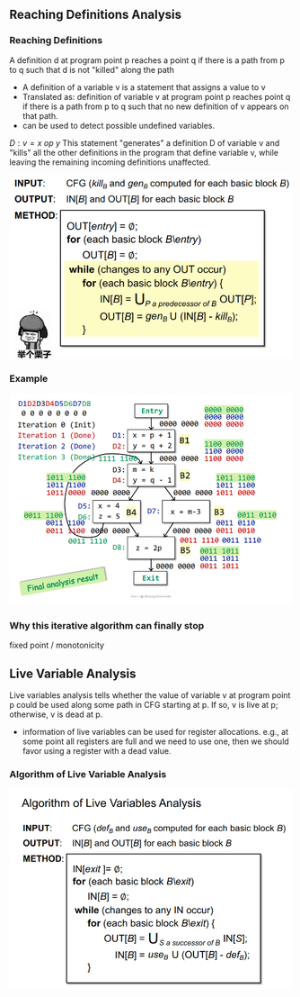 ## Reaching Definitions Analysis
### Reaching Definitions
A definition d at program point p reaches a point q if there is a path from p to q such that d is not "killed" along the path
- A definition of a variable v is a statement that assigns a value to v
- Translated as: definition of variable v at program point p reaches point q if there is a path from p to q such that no new definition of v appears on that path.
- can be used to detect possible undefined variables.

$D: v = x\ op\ y$ 
This statement "generates" a definition D of variable v and "kills" all the other definitions in the program that define variable v, while leaving the remaining incoming definitions unaffected.

![image.png](https://raw.githubusercontent.com/0xDkXy/image/master/202309071829256.png?token=ANK274EJ3GBK3LXT2LQZ2QLE7GTEQ)
### Example
![image.png](https://raw.githubusercontent.com/0xDkXy/image/master/202309071831490.png?token=ANK274B6Y3CCTP6F3T5UYZ3E7GTNA)
### Why this iterative algorithm can finally stop
fixed point / monotonicity

## Live Variable Analysis
Live variables analysis tells whether the value of variable v at program point p could be used along some path in CFG starting at p. If so, v is live at p; otherwise, v is dead at p.

- information of live variables can be used for register allocations. e.g., at some point all registers are full and we need to use one, then we should favor using a register with a dead value.
### Algorithm of Live Variable Analysis
![image.png](https://raw.githubusercontent.com/0xDkXy/image/master/202309071842390.png?token=ANK274EYD364JJTLJP4JUCDE7GUVQ)
